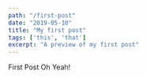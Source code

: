 ```yaml
---
path: "/first-post"
date: "2019-05-10"
title: "My first post"
tags: ['this', 'that']
excerpt: "A preview of my first post"
---
```


First Post Oh Yeah!